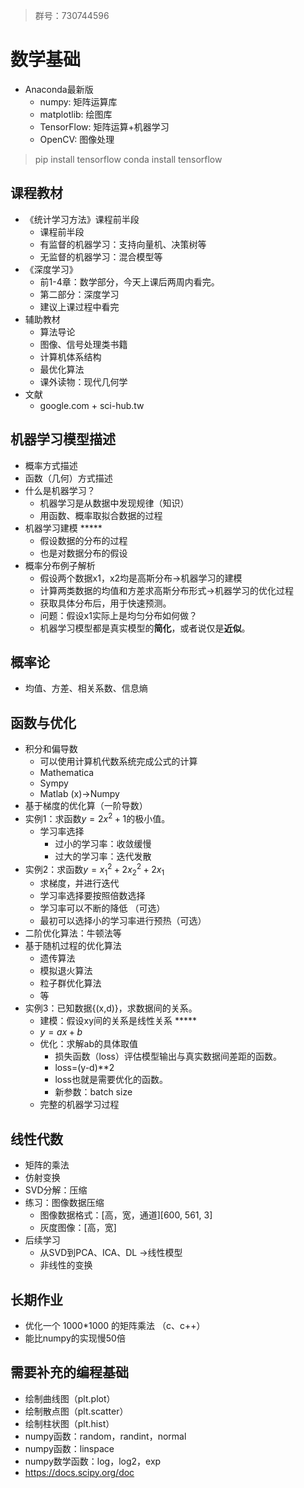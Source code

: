 > 群号：730744596
# 数学基础
- Anaconda最新版 
  - numpy: 矩阵运算库 
  - matplotlib: 绘图库 
  - TensorFlow: 矩阵运算+机器学习
  - OpenCV: 图像处理 
> pip install tensorflow 
> conda install tensorflow  

## 课程教材 
- 《统计学习方法》课程前半段 
  - 课程前半段
  - 有监督的机器学习：支持向量机、决策树等
  - 无监督的机器学习：混合模型等 
- 《深度学习》
  - 前1-4章：数学部分，今天上课后两周内看完。
  - 第二部分：深度学习 
  - 建议上课过程中看完 
- 辅助教材 
  - 算法导论 
  - 图像、信号处理类书籍 
  - 计算机体系结构 
  - 最优化算法 
  - 课外读物：现代几何学 
- 文献
  - google.com + sci-hub.tw 

## 机器学习模型描述
- 概率方式描述
- 函数（几何）方式描述 
- 什么是机器学习？
  - 机器学习是从数据中发现规律（知识） 
  - 用函数、概率取拟合数据的过程 
- 机器学习建模 *****
  - 假设数据的分布的过程 
  - 也是对数据分布的假设
- 概率分布例子解析
  - 假设两个数据x1，x2均是高斯分布->机器学习的建模 
  - 计算两类数据的均值和方差求高斯分布形式->机器学习的优化过程 
  - 获取具体分布后，用于快速预测。
  - 问题：假设x1实际上是均匀分布如何做？
  - 机器学习模型都是真实模型的**简化**，或者说仅是**近似**。

## 概率论 
- 均值、方差、相关系数、信息熵

## 函数与优化
- 积分和偏导数
  - 可以使用计算机代数系统完成公式的计算 
  - Mathematica 
  - Sympy 
  - Matlab (x)->Numpy
- 基于梯度的优化算（一阶导数）
- 实例1：求函数$y=2x^2+1$的极小值。
  - 学习率选择
    - 过小的学习率：收敛缓慢 
    - 过大的学习率：迭代发散 
- 实例2：求函数$y=x_1^2+2x_2^2+2x_1$
  - 求梯度，并进行迭代
  - 学习率选择要按照倍数选择
  - 学习率可以不断的降低 （可选）
  - 最初可以选择小的学习率进行预热（可选）
- 二阶优化算法：牛顿法等 
- 基于随机过程的优化算法 
  - 遗传算法
  - 模拟退火算法
  - 粒子群优化算法
  - 等 
- 实例3：已知数据{(x,d)}，求数据间的关系。
  - 建模：假设xy间的关系是线性关系 *****
  - $y=ax+b$
  - 优化：求解ab的具体取值 
    - 损失函数（loss）评估模型输出与真实数据间差距的函数。
    - loss=(y-d)**2 
    - loss也就是需要优化的函数。
    - 新参数：batch size
  - 完整的机器学习过程 
## 线性代数
- 矩阵的乘法 
- 仿射变换 
- SVD分解：压缩
- 练习：图像数据压缩 
  - 图像数据格式：[高，宽，通道][600, 561, 3] 
  - 灰度图像：[高，宽] 
- 后续学习
  - 从SVD到PCA、ICA、DL ->线性模型 
  - 非线性的变换 
## 长期作业
- 优化一个 1000*1000 的矩阵乘法 （c、c++）
- 能比numpy的实现慢50倍 

## 需要补充的编程基础
- 绘制曲线图（plt.plot）
- 绘制散点图（plt.scatter） 
- 绘制柱状图（plt.hist）
- numpy函数：random，randint，normal 
- numpy函数：linspace
- numpy数学函数：log，log2，exp
- https://docs.scipy.org/doc